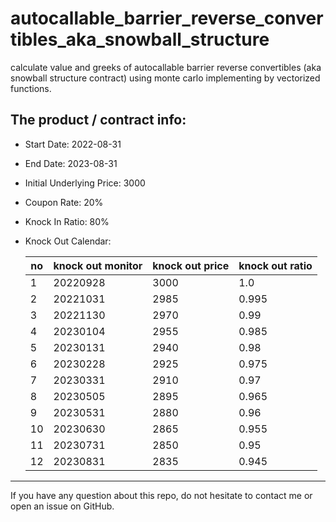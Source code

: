 # autocallable_barrier_reverse_convertibles_aka_snowball_structure
calculate value and greeks of autocallable barrier reverse convertibles (aka snowball structure contract) using monte carlo implementing by vectorized functions.

## The product / contract info:
* Start Date: 2022-08-31
* End Date: 2023-08-31
* Initial Underlying Price: 3000
* Coupon Rate:  20%
* Knock In Ratio: 80%
* Knock Out Calendar:

   | no | knock out monitor | knock out price | knock out ratio | 
   | -- | ----------------- | --------------- | --------------- | 
   | 1  | 20220928 | 3000 | 1.0 |
   | 2  | 20221031 | 2985 | 0.995 |
   | 3  | 20221130 | 2970 | 0.99  |
   | 4  | 20230104 | 2955 | 0.985 |
   | 5  | 20230131 | 2940 | 0.98  |
   | 6  | 20230228 | 2925 | 0.975 |
   | 7  | 20230331 | 2910 | 0.97  |
   | 8  | 20230505 | 2895 | 0.965 |
   | 9  | 20230531 | 2880 | 0.96  |
   | 10 | 20230630 | 2865 | 0.955 |
   | 11 | 20230731 | 2850 | 0.95  |
   | 12 | 20230831 | 2835 | 0.945 |
   
   

- - -

If you have any question about this repo, do not hesitate to contact me or open an issue on GitHub.

